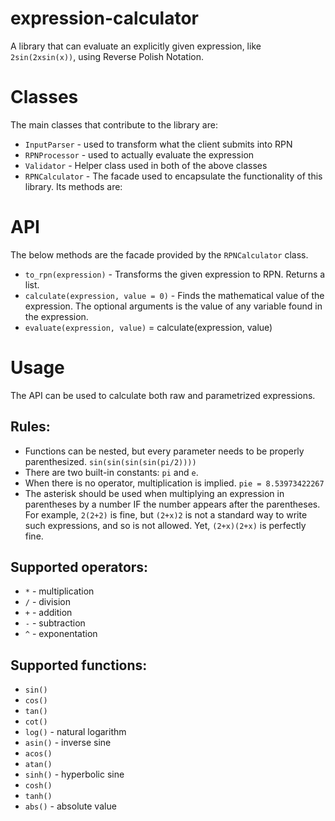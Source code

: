# expression-calculator
A library that can evaluate an explicitly given expression, like `2sin(2xsin(x))`, using Reverse Polish Notation.

# Classes
The main classes that contribute to the library are:
* `InputParser` - used to transform what the client submits into RPN
* `RPNProcessor` - used to actually evaluate the expression
* `Validator` - Helper class used in both of the above classes
* `RPNCalculator` - The facade used to encapsulate the functionality of this library. Its methods are:

# API
The below methods are the facade provided by the `RPNCalculator` class.
* `to_rpn(expression)` - Transforms the given expression to RPN. Returns a list.
* `calculate(expression, value = 0)` - Finds the mathematical value of the expression. The optional arguments is the value of any     variable found in the expression.
* `evaluate(expression, value)` = calculate(expression, value)

# Usage
The API can be used to calculate both raw and parametrized expressions.

## Rules:
 * Functions can be nested, but every parameter needs to be properly parenthesized. `sin(sin(sin(sin(pi/2))))`
 * There are two built-in constants: `pi` and `e`.
 * When there is no operator, multiplication is implied. `pie = 8.53973422267`
 * The asterisk should be used when multiplying an expression in parentheses by a number IF the number appears after the parentheses. For example, `2(2+2)` is fine, but `(2+x)2` is not a standard way to write such expressions, and so is not allowed. Yet, `(2+x)(2+x)` is perfectly fine.
 
## Supported operators:
* `*` - multiplication
* `/` - division
* `+` - addition
* `-` - subtraction
* `^` - exponentation

## Supported functions:
* `sin()`
* `cos()`
* `tan()`
* `cot()`
* `log()` - natural logarithm
* `asin()` - inverse sine
* `acos()`
* `atan()`
* `sinh()` - hyperbolic sine
* `cosh()`
* `tanh()`
* `abs()` - absolute value
